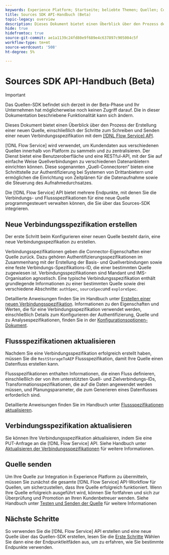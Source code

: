 ```yaml
---
keywords: Experience Platform; Startseite; beliebte Themen; Quellen; Connectoren; Quell-Connectoren; Quellen-SDK; SDK
title: Sources SDK API-Handbuch (Beta)
topic-legacy: overview
description: Dieses Dokument bietet einen Überblick über den Prozess der Erstellung einer neuen Quelle, einschließlich der Schritte zum Abrufen, Schreiben und Senden einer neuen Verbindungsspezifikation mithilfe der Flow Service-API.
hide: true
hidefromtoc: true
source-git-commit: ae1a1139c24fd80e9f689e4c637897c905004c5f
workflow-type: tm+mt
source-wordcount: '508'
ht-degree: 5%

---
```


# Sources SDK API-Handbuch (Beta)

>[!IMPORTANT]
>
>Das Quellen-SDK befindet sich derzeit in der Beta-Phase und Ihr Unternehmen hat möglicherweise noch keinen Zugriff darauf. Die in dieser Dokumentation beschriebene Funktionalität kann sich ändern.

Dieses Dokument bietet einen Überblick über den Prozess der Erstellung einer neuen Quelle, einschließlich der Schritte zum Schreiben und Senden einer neuen Verbindungsspezifikation mit dem [[!DNL Flow Service] API](https://www.adobe.io/experience-platform-apis/references/flow-service/).

[!DNL Flow Service] wird verwendet, um Kundendaten aus verschiedenen Quellen innerhalb von Platform zu sammeln und zu zentralisieren. Der Dienst bietet eine Benutzeroberfläche und eine RESTful-API, mit der Sie auf einfache Weise Quellverbindungen zu verschiedenen Datenanbietern einrichten können. Diese sogenannten „Quell-Connectoren“ bieten eine Schnittstelle zur Authentifizierung bei Systemen von Drittanbietern und ermöglichen die Einrichtung von Zeitplänen für die Datenaufnahme sowie die Steuerung des Aufnahmedurchsatzes.

Die [!DNL Flow Service] API bietet mehrere Endpunkte, mit denen Sie die Verbindungs- und Flussspezifikationen für eine neue Quelle programmgesteuert verwalten können, die Sie über das Sources-SDK integrieren.

## Neue Verbindungsspezifikation erstellen

Der erste Schritt beim Konfigurieren einer neuen Quelle besteht darin, eine neue Verbindungsspezifikation zu erstellen.

Verbindungsspezifikationen geben die Connector-Eigenschaften einer Quelle zurück. Dazu gehören Authentifizierungsspezifikationen im Zusammenhang mit der Erstellung der Basis- und Quellverbindungen sowie eine feste Verbindungs-Spezifikations-ID, die einer bestimmten Quelle zugewiesen ist. Verbindungsspezifikationen sind Mandant und IMS-Organisation agnostisch. Eine typische Verbindungsspezifikation enthält grundlegende Informationen zu einer bestimmten Quelle sowie drei verschiedene Abschnitte: `authSpec`, `sourceSpec`und `exploreSpec`.

Detaillierte Anweisungen finden Sie im Handbuch unter [Erstellen einer neuen Verbindungsspezifikation](./create.md). Informationen zu den Eigenschaften und Werten, die für eine Verbindungsspezifikation verwendet werden, einschließlich Details zum Konfigurieren der Authentifizierung, Quelle und zu Analysespezifikationen, finden Sie in der [Konfigurationsoptionen-Dokument](../config/config.md).

## Flussspezifikationen aktualisieren

Nachdem Sie eine Verbindungsspezifikation erfolgreich erstellt haben, müssen Sie die `RestStorageToAEP` Flussspezifikation, damit Ihre Quelle einen Datenfluss erstellen kann.

Flussspezifikationen enthalten Informationen, die einen Fluss definieren, einschließlich der von ihm unterstützten Quell- und Zielverbindungs-IDs, Transformationsspezifikationen, die auf die Daten angewendet werden müssen, und Planungsparameter, die zum Generieren eines Datenflusses erforderlich sind.

Detaillierte Anweisungen finden Sie im Handbuch unter [Flussspezifikationen aktualisieren](./update-flow-specs.md).

## Verbindungsspezifikation aktualisieren

Sie können Ihre Verbindungsspezifikation aktualisieren, indem Sie eine PUT-Anfrage an die [!DNL Flow Service] API. Siehe Handbuch unter [Aktualisieren der Verbindungsspezifikationen](./update-connection-specs.md) für weitere Informationen.

## Quelle senden

Um Ihre Quelle zur Integration in Experience Platform zu übermitteln, müssen Sie zunächst die gesamte [!DNL Flow Service] API-Workflow für Quellen, um sicherzustellen, dass Ihre Quelle erfolgreich funktioniert. Wenn Ihre Quelle erfolgreich ausgeführt wird, können Sie fortfahren und sich zur Überprüfung und Promotion an Ihren Kundenbetreuer wenden. Siehe Handbuch unter [Testen und Senden der Quelle](./submit.md) für weitere Informationen

## Nächste Schritte

So verwenden Sie die [!DNL Flow Service] API erstellen und eine neue Quelle über das Quellen-SDK erstellen, lesen Sie die [Erste Schritte](./getting-started.md) Wählen Sie dann eine der Endpunktleitfäden aus, um zu erfahren, wie Sie bestimmte Endpunkte verwenden.